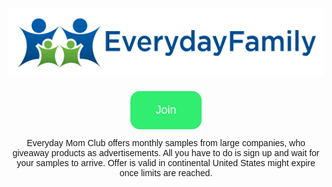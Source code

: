 <head>
<title> Everyday Mom Club </title>
<!-- Global site tag (gtag.js) - Google Analytics -->
<script async src="https://www.googletagmanager.com/gtag/js?id=UA-141839667-1"></script>
<script>
  window.dataLayer = window.dataLayer || [];
  function gtag(){dataLayer.push(arguments);}
  gtag('js', new Date());

  gtag('config', 'UA-141839667-1');
</script>
<script src="gradient.js"></script>
</head>

<link href="https://fonts.googleapis.com/css?family=Poppins&display=swap" rel="stylesheet">

<script>
function goBack() {
  window.history.back();
}
</script>
<style>
 body {
  background: logo.png;
  font-family: 'Poppins', sans-serif;
  }
.join {
  margin-top: 20px;
  background-color: #31ed70;
  border: none;
  color: white;
  border-radius: 15px;
  padding: 20px 40px;
  text-align: center;
  font-size: 18px;
  cursor: pointer;
}

.join:hover {
  background-color: #28cc5f;
}

#gradient
{
 width: 100%;
 padding: 0px;
 margin: 0px;
 min-height: 100%;
}

</style>

<div id="gradient"></div>
  
<center><img src="logo.png" alt="Logo"></center>

<center><button class="join" onclick="window.location.href='https://www.mb102.com/lnk.asp?o=12088&c=918277&a=377858&k=791E65D0D0DC26543A895BB2781F8F00&l=12366'"> Join </button>
<br>

Everyday Mom Club offers monthly samples from large companies, who giveaway products as advertisements. All you have to do is sign up and wait for your samples to arrive. Offer is valid in continental United States might expire once limits are reached.
